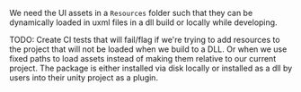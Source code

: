 We need the UI assets in a `Resources` folder such that they can be dynamically loaded in uxml files in a dll build or locally while developing.

TODO: Create CI tests that will fail/flag if we're trying to add resources to the project that will not be loaded when we build to a DLL. Or when we use fixed paths to load assets instead of making them relative to our current project. The package is either installed via disk locally or installed as a dll by users into their unity project as a plugin.